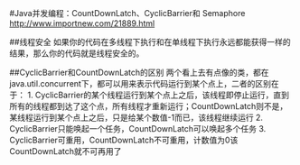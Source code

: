 #Java并发编程：CountDownLatch、CyclicBarrier和 Semaphore
	http://www.importnew.com/21889.html

##线程安全
	如果你的代码在多线程下执行和在单线程下执行永远都能获得一样的结果，那么你的代码就是线程安全的。
	
##CyclicBarrier和CountDownLatch的区别
	两个看上去有点像的类，都在java.util.concurrent下，都可以用来表示代码运行到某个点上，二者的区别在于：
	1. CyclicBarrier的某个线程运行到某个点上之后，该线程即停止运行，直到所有的线程都到达了这个点，所有线程才重新运行；CountDownLatch则不是，某线程运行到某个点上之后，只是给某个数值-1而已，该线程继续运行
	2. CyclicBarrier只能唤起一个任务，CountDownLatch可以唤起多个任务
	3. CyclicBarrier可重用，CountDownLatch不可重用，计数值为0该CountDownLatch就不可再用了